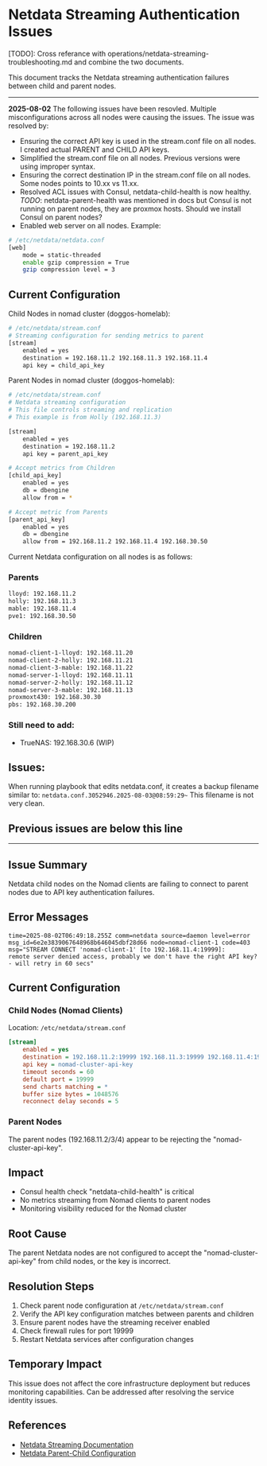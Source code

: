 # Netdata Streaming Authentication Issues

[TODO]: Cross referance with operations/netdata-streaming-troubleshooting.md and combine the two documents.

This document tracks the Netdata streaming authentication failures between child and parent nodes.

---

**2025-08-02** The following issues have been resovled. Multiple misconfigurations across all nodes were causing the issues. The issue was resolved by:

- Ensuring the correct API key is used in the stream.conf file on all nodes. I created actual PARENT and CHILD API keys.
- Simplified the stream.conf file on all nodes. Previous versions were using improper syntax.
- Ensuring the correct destination IP in the stream.conf file on all nodes. Some nodes points to 10.xx vs 11.xx.
- Resolved ACL issues with Consul, netdata-child-health is now healthy. _TODO_: netdata-parent-health was mentioned in docs but Consul is not running on parent nodes, they are proxmox hosts. Should we install Consul on parent nodes?
- Enabled web server on all nodes. Example:

```bash
# /etc/netdata/netdata.conf
[web]
    mode = static-threaded
    enable gzip compression = True
    gzip compression level = 3
```

## Current Configuration

Child Nodes in nomad cluster (doggos-homelab):

```bash
# /etc/netdata/stream.conf
# Streaming configuration for sending metrics to parent
[stream]
    enabled = yes
    destination = 192.168.11.2 192.168.11.3 192.168.11.4
    api key = child_api_key
```

Parent Nodes in nomad cluster (doggos-homelab):

```bash
# /etc/netdata/stream.conf
# Netdata streaming configuration
# This file controls streaming and replication
# This example is from Holly (192.168.11.3)

[stream]
    enabled = yes
    destination = 192.168.11.2
    api key = parent_api_key

# Accept metrics from Children
[child_api_key]
    enabled = yes
    db = dbengine
    allow from = *

# Accept metric from Parents
[parent_api_key]
    enabled = yes
    db = dbengine
    allow from = 192.168.11.2 192.168.11.4 192.168.30.50
```

Current Netdata configuration on all nodes is as follows:

### Parents

```bash
lloyd: 192.168.11.2
holly: 192.168.11.3
mable: 192.168.11.4
pve1: 192.168.30.50
```

### Children

```bash
nomad-client-1-lloyd: 192.168.11.20
nomad-client-2-holly: 192.168.11.21
nomad-client-3-mable: 192.168.11.22
nomad-server-1-lloyd: 192.168.11.11
nomad-server-2-holly: 192.168.11.12
nomad-server-3-mable: 192.168.11.13
proxmoxt430: 192.168.30.30
pbs: 192.168.30.200
```

### Still need to add:

- TrueNAS: 192.168.30.6 (WIP)

## Issues:

When running playbook that edits netdata.conf, it creates a backup filename similar to: `netdata.conf.3052946.2025-08-03@08:59:29~` This filename is not very clean.

## Previous issues are below this line

---

## Issue Summary

Netdata child nodes on the Nomad clients are failing to connect to parent nodes due to API key authentication failures.

## Error Messages

```
time=2025-08-02T06:49:18.255Z comm=netdata source=daemon level=error
msg_id=6e2e3839067648968b646045dbf28d66 node=nomad-client-1 code=403
msg="STREAM CONNECT 'nomad-client-1' [to 192.168.11.4:19999]:
remote server denied access, probably we don't have the right API key?
- will retry in 60 secs"
```

## Current Configuration

### Child Nodes (Nomad Clients)

Location: `/etc/netdata/stream.conf`

```ini
[stream]
    enabled = yes
    destination = 192.168.11.2:19999 192.168.11.3:19999 192.168.11.4:19999
    api key = nomad-cluster-api-key
    timeout seconds = 60
    default port = 19999
    send charts matching = *
    buffer size bytes = 1048576
    reconnect delay seconds = 5
```

### Parent Nodes

The parent nodes (192.168.11.2/3/4) appear to be rejecting the "nomad-cluster-api-key".

## Impact

- Consul health check "netdata-child-health" is critical
- No metrics streaming from Nomad clients to parent nodes
- Monitoring visibility reduced for the Nomad cluster

## Root Cause

The parent Netdata nodes are not configured to accept the "nomad-cluster-api-key" from child nodes, or the key is incorrect.

## Resolution Steps

1. Check parent node configuration at `/etc/netdata/stream.conf`
2. Verify the API key configuration matches between parents and children
3. Ensure parent nodes have the streaming receiver enabled
4. Check firewall rules for port 19999
5. Restart Netdata services after configuration changes

## Temporary Impact

This issue does not affect the core infrastructure deployment but reduces monitoring capabilities. Can be addressed after resolving the service identity issues.

## References

- [Netdata Streaming Documentation](https://learn.netdata.cloud/docs/streaming)
- [Netdata Parent-Child Configuration](https://learn.netdata.cloud/docs/streaming/streaming-configuration-reference)
